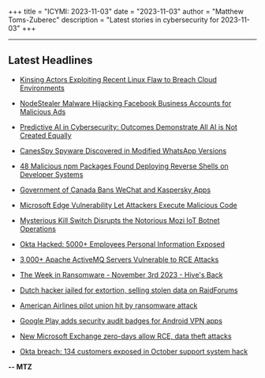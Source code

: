 +++
title = "ICYMI: 2023-11-03"
date = "2023-11-03"
author = "Matthew Toms-Zuberec"
description = "Latest stories in cybersecurity for 2023-11-03"
+++

---------------------------------------------------------------------------
## Latest Headlines
- [Kinsing Actors Exploiting Recent Linux Flaw to Breach Cloud Environments](https://thehackernews.com/2023/11/kinsing-actors-exploit-linux-flaw-to.html)

- [NodeStealer Malware Hijacking Facebook Business Accounts for Malicious Ads](https://thehackernews.com/2023/11/nodestealer-malware-hijacking-facebook.html)

- [Predictive AI in Cybersecurity: Outcomes Demonstrate All AI is Not Created Equally](https://thehackernews.com/2023/11/predictive-ai-in-cybersecurity-outcomes.html)

- [CanesSpy Spyware Discovered in Modified WhatsApp Versions](https://thehackernews.com/2023/11/canesspy-spyware-discovered-in-modified.html)

- [48 Malicious npm Packages Found Deploying Reverse Shells on Developer Systems](https://thehackernews.com/2023/11/48-malicious-npm-packages-found.html)

- [Government of Canada Bans WeChat and Kaspersky Apps](https://cybersecuritynews.com/wechat-and-kaspersky-banned/)

- [Microsoft Edge Vulnerability Let Attackers Execute Malicious Code](https://cybersecuritynews.com/microsoft-edge-vulnerability/)

- [Mysterious Kill Switch Disrupts the Notorious Mozi IoT Botnet Operations](https://cybersecuritynews.com/mysterious-kill-switch-mozi/)

- [Okta Hacked: 5000+ Employees Personal Information Exposed](https://cybersecuritynews.com/5000-okta-employees-affected-by-data-breach/)

- [3,000+ Apache ActiveMQ Servers Vulnerable to RCE Attacks](https://cybersecuritynews.com/3000-apache-activemq-servers/)

- [The Week in Ransomware - November 3rd 2023 - Hive's Back](https://www.bleepingcomputer.com/news/security/the-week-in-ransomware-november-3rd-2023-hives-back/)

- [Dutch hacker jailed for extortion, selling stolen data on RaidForums](https://www.bleepingcomputer.com/news/security/dutch-hacker-jailed-for-extortion-selling-stolen-data-on-raidforums/)

- [American Airlines pilot union hit by ransomware attack](https://www.bleepingcomputer.com/news/security/american-airlines-pilot-union-hit-by-ransomware-attack/)

- [Google Play adds security audit badges for Android VPN apps](https://www.bleepingcomputer.com/news/security/google-play-adds-security-audit-badges-for-android-vpn-apps/)

- [New Microsoft Exchange zero-days allow RCE, data theft attacks](https://www.bleepingcomputer.com/news/microsoft/new-microsoft-exchange-zero-days-allow-rce-data-theft-attacks/)

- [Okta breach: 134 customers exposed in October support system hack](https://www.bleepingcomputer.com/news/security/okta-breach-134-customers-exposed-in-october-support-system-hack/)

**-- MTZ**